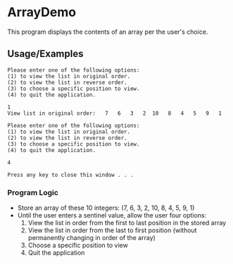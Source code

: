 # ArrayDemo

This program displays the contents of an array per the user's choice.

## Usage/Examples

```
Please enter one of the following options:
(1) to view the list in original order.
(2) to view the list in reverse order.
(3) to choose a specific position to view.
(4) to quit the application.

1
View list in original order:   7   6   3   2  10   8   4   5   9   1

Please enter one of the following options:
(1) to view the list in original order.
(2) to view the list in reverse order.
(3) to choose a specific position to view.
(4) to quit the application.

4

Press any key to close this window . . .
```

### Program Logic

- Store an array of these 10 integers: (7, 6, 3, 2, 10, 8, 4, 5, 9, 1)
- Until the user enters a sentinel value, allow the user four options:
  1. View the list in order from the first to last position in the stored array
  2. View the list in order from the last to first position (without permanently changing in order of the array)
  3. Choose a specific position to view
  4. Quit the application
